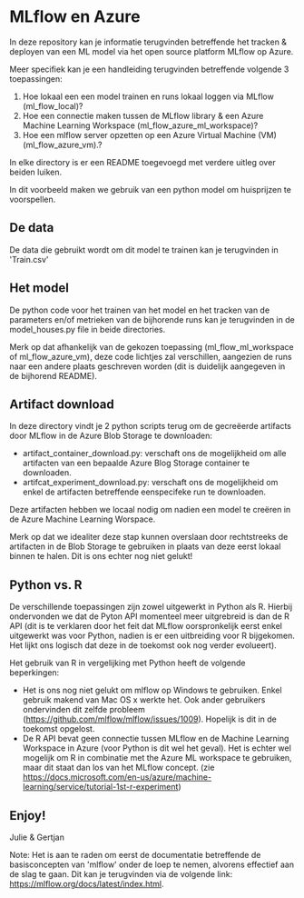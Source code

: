 # MLflow en Azure

In deze repository kan je informatie terugvinden betreffende het tracken & deployen van een ML model via het open source platform MLflow  op Azure. 

Meer specifiek kan je een handleiding terugvinden betreffende volgende 3 toepassingen:
  1. Hoe lokaal een een model trainen en runs lokaal loggen via MLflow (ml_flow_local)?
  1. Hoe een connectie maken tussen de MLflow library & een Azure Machine Learning Workspace (ml_flow_azure_ml_workspace)? 
  3. Hoe een mlflow server opzetten op een Azure Virtual Machine (VM) (ml_flow_azure_vm).?
  
In elke directory is er een README toegevoegd met verdere uitleg over beiden luiken. 

In dit voorbeeld maken we gebruik van een python model om huisprijzen te voorspellen. 

## De data

De data die gebruikt wordt om dit model te trainen kan je terugvinden in 'Train.csv'

## Het model

De python code voor het trainen van het model en het tracken van de parameters en/of metrieken van de bijhorende runs kan je terugvinden in de model_houses.py file in beide directories. 

Merk op dat afhankelijk van de gekozen toepassing (ml_flow_ml_workspace of ml_flow_azure_vm), deze code lichtjes zal verschillen, aangezien de runs naar een andere plaats geschreven worden (dit is duidelijk aangegeven in de bijhorend README). 

## Artifact download

In deze directory vindt je 2 python scripts terug om de gecreëerde artifacts door MLflow in de Azure Blob Storage te downloaden:
  - artifact_container_download.py: verschaft ons de mogelijkheid om alle artifacten van een bepaalde Azure Blog Storage container te downloaden. 
  - artifcat_experiment_download.py: verschaft ons de mogelijkheid om enkel de artifacten betreffende eenspecifeke run te downloaden.

Deze artifacten hebben we locaal nodig om nadien een model te creëren in de Azure Machine Learning Worspace. 

Merk op dat we idealiter deze stap kunnen overslaan door rechtstreeks de artifacten in de Blob Storage te gebruiken in plaats van deze eerst lokaal binnen te halen. Dit is ons echter nog niet gelukt!

## Python vs. R 

De verschillende toepassingen zijn zowel uitgewerkt in Python als R. Hierbij ondervonden we dat de Pyton API momenteel meer uitgrebreid is dan de R API (dit is te verklaren door het feit dat MLflow oorspronkelijk eerst enkel uitgewerkt was voor Python, nadien is er een uitbreiding voor R bijgekomen. Het lijkt ons logisch dat deze in de toekomst ook nog verder evolueert). 

Het gebruik van R in vergelijking met Python heeft de volgende beperkingen:
- Het is ons nog niet gelukt om mlflow op Windows te gebruiken. Enkel gebruik makend van Mac OS x werkte het. 
  Ook ander gebruikers ondervinden dit zelfde probleem (https://github.com/mlflow/mlflow/issues/1009). 
  Hopelijk is dit in de toekomst opgelost. 
- De R API bevat geen connectie tussen MLflow en de Machine Learning Workspace in Azure (voor Python is dit wel het geval).
  Het is echter wel mogelijk om R in combinatie met the Azure ML workspace te gebruiken, maar dit staat dan los van het MLflow concept.   (zie https://docs.microsoft.com/en-us/azure/machine-learning/service/tutorial-1st-r-experiment) 

Enjoy!
--------------------------------------------------------------
Julie & Gertjan 

Note: Het is aan te raden om eerst de documentatie betreffende de basisconcepten van 'mlflow' onder de loep te nemen, alvorens effectief aan de slag te gaan. Dit kan je terugvinden via de volgende link:  https://mlflow.org/docs/latest/index.html.
